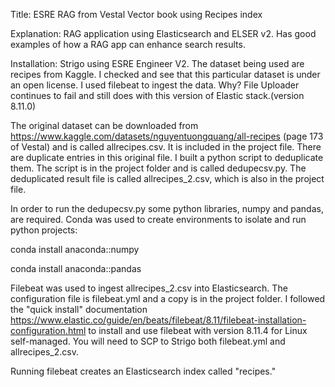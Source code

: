 Title: ESRE RAG from Vestal Vector book using Recipes index

Explanation:  RAG application using Elasticsearch and ELSER v2. Has good examples of how a RAG app can enhance search results.

Installation: Strigo using ESRE Engineer V2. 
The dataset being used are recipes from Kaggle. I checked and see that this particular dataset is under an open license. 
I used filebeat to ingest the data. Why? File Uploader continues to fail and still does with this version of Elastic stack.(version 8.11.0)

The original dataset can be downloaded from https://www.kaggle.com/datasets/nguyentuongquang/all-recipes
(page 173 of Vestal) and is called allrecipes.csv. It is included in the project file.
There are duplicate entries in this original file. I built a python script to deduplicate them.
The script is in the project folder and is called dedupecsv.py.  The deduplicated result file is called allrecipes_2.csv, which is also in the project file.

In order to run the dedupecsv.py some python libraries, numpy and pandas, are required. Conda was used to create environments to isolate and run python projects:

conda install anaconda::numpy

conda install anaconda::pandas

Filebeat was used to ingest allrecipes_2.csv into Elasticsearch. The configuration file is filebeat.yml and a copy is in the project folder. I followed the "quick install" documentation https://www.elastic.co/guide/en/beats/filebeat/8.11/filebeat-installation-configuration.html to install and use filebeat with version 8.11.4 for Linux self-managed. 
You will need to SCP to Strigo both filebeat.yml and allrecipes_2.csv.

Running filebeat creates an Elasticsearch index called "recipes."







